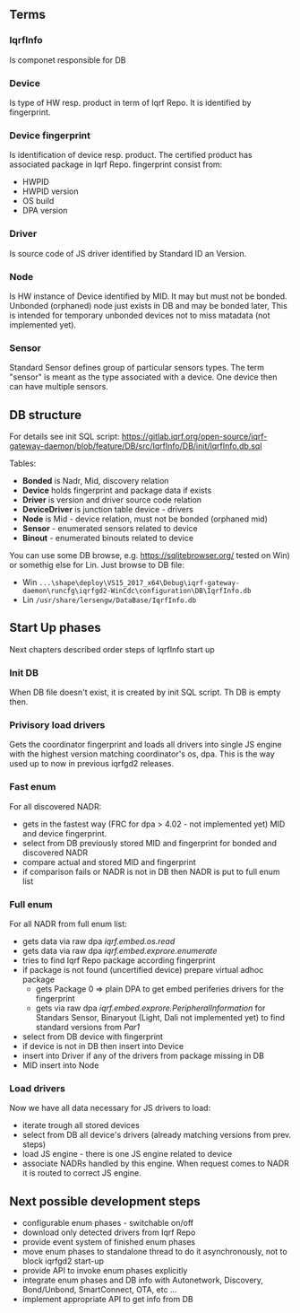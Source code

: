 ## Terms
### IqrfInfo
Is componet responsible for DB

### Device
Is type of HW resp. product in term of Iqrf Repo. It is identified by fingerprint.

### Device fingerprint
Is identification of device resp. product. The certified product has associated package in Iqrf Repo. fingerprint consist from:
  - HWPID
  - HWPID version
  - OS build
  - DPA version

### Driver
Is source code of JS driver identified by Standard ID an Version.

### Node
Is HW instance of Device identified by MID. It may but must not be bonded. Unbonded (orphaned) node just exists in DB and may be bonded later, This is intended for temporary unbonded devices not to miss matadata (not implemented yet).

### Sensor
Standard Sensor defines group of particular sensors types. The term "sensor" is meant as the type associated with a device. One device then can have multiple sensors.

## DB structure
For details see init SQL script: https://gitlab.iqrf.org/open-source/iqrf-gateway-daemon/blob/feature/DB/src/IqrfInfo/DB/init/IqrfInfo.db.sql

Tables:
- **Bonded** is Nadr, Mid, discovery relation
- **Device** holds fingerprint and package data if exists
- **Driver** is version and driver source code relation 
- **DeviceDriver** is junction table device - drivers
- **Node** is Mid - device relation, must not be bonded (orphaned mid)
- **Sensor** - enumerated sensors related to device
- **Binout** - enumerated binouts related to device

You can use some DB browse, e.g. https://sqlitebrowser.org/ tested on Win) or somethig else for Lin. Just browse to DB file:
- Win `...\shape\deploy\VS15_2017_x64\Debug\iqrf-gateway-daemon\runcfg\iqrfgd2-WinCdc\configuration\DB\IqrfInfo.db`
- Lin `/usr/share/lersengw/DataBase/IqrfInfo.db`

## Start Up phases
Next chapters described order steps of IqrfInfo start up

### Init DB
When DB file doesn't exist, it is created by init SQL script. Th DB is empty then.

### Privisory load drivers
Gets the coordinator fingerprint and loads all drivers into single JS engine with the highest version matching coordinator's os, dpa. This is the way used up to now in previous iqrfgd2 releases.
 
### Fast enum

For all discovered NADR:
- gets in the fastest way (FRC for dpa > 4.02 - not implemented yet) MID and device fingerprint.
- select from DB previously stored MID and fingerprint for bonded and discovered NADR
- compare actual and stored MID and fingerprint
- if comparison fails or NADR is not in DB then NADR is put to full enum list

### Full enum

For all NADR from full enum list:
- gets data via raw dpa *iqrf.embed.os.read*
- gets data via raw dpa *iqrf.embed.exprore.enumerate*
- tries to find Iqrf Repo package according fingerprint
- if package is not found (uncertified device) prepare virtual adhoc package 
  - gets Package 0 => plain DPA to get embed periferies drivers for the fingerprint 
  - gets via raw dpa *iqrf.embed.exprore.PeripheralInformation* for Standars Sensor, Binaryout (Light, Dali not implemented yet) to find standard versions from *Par1*
- select from DB device with fingerprint
- if device is not in DB then insert into Device
- insert into Driver if any of the drivers from package missing in DB
- MID insert into Node

### Load drivers

Now we have all data necessary for JS drivers to load:
- iterate trough all stored devices
- select from DB all device's drivers (already matching versions from prev. steps)
- load JS engine - there is one JS engine related to device
- associate NADRs handled by this engine. When request comes to NADR it is routed to correct JS engine.

## Next possible development steps

- configurable enum phases - switchable on/off
- download only detected drivers from Iqrf Repo
- provide event system of finished enum phases
- move enum phases to standalone thread to do it asynchronously, not to block iqrfgd2 start-up 
- provide API to invoke enum phases explicitly
- integrate enum phases and DB info with Autonetwork, Discovery, Bond/Unbond, SmartConnect, OTA, etc ...
- implement appropriate API to get info from DB